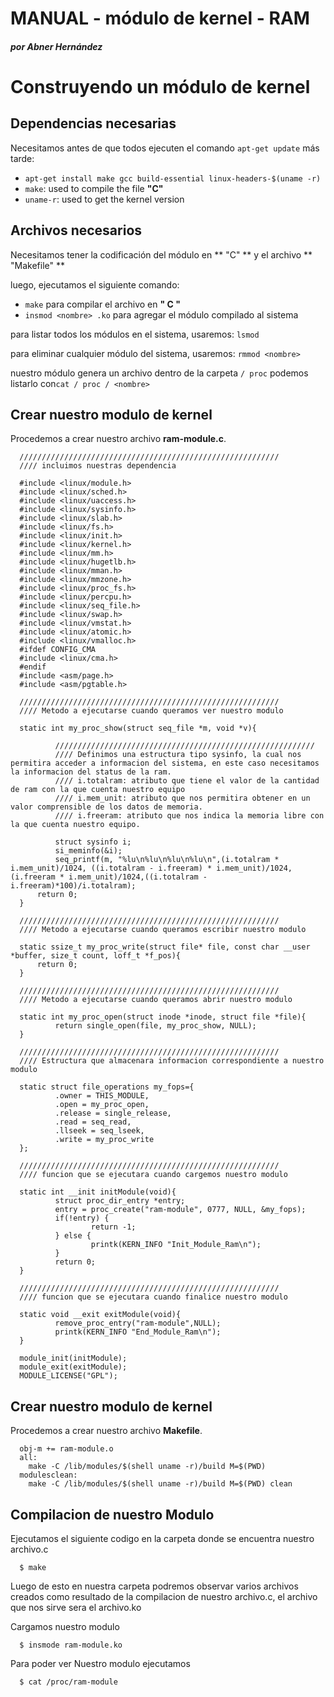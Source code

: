 # MANUAL - módulo de kernel - RAM
##### por **Abner Hernández**

# Construyendo un módulo de kernel

## Dependencias necesarias

Necesitamos antes de que todos ejecuten el comando `apt-get update`
más tarde:
 * `apt-get install make gcc build-essential linux-headers-$(uname -r)`
 * `make`: used to compile the file **"C"**
 * `uname-r`: used to get the kernel version

## Archivos necesarios

Necesitamos tener la codificación del módulo en ** "C" ** y el archivo ** "Makefile" **

luego, ejecutamos el siguiente comando:
* `make` para compilar el archivo en **" C "**
* `insmod <nombre> .ko` para agregar el módulo compilado al sistema

para listar todos los módulos en el sistema, usaremos: `lsmod`

para eliminar cualquier módulo del sistema, usaremos: `rmmod <nombre>`

nuestro módulo genera un archivo dentro de la carpeta `/ proc` podemos listarlo con` cat / proc / <nombre> ` 

## Crear nuestro modulo de kernel
Procedemos a crear nuestro archivo **ram-module.c**.

```
  //////////////////////////////////////////////////////////
  //// incluimos nuestras dependencia
  
  #include <linux/module.h>
  #include <linux/sched.h>
  #include <linux/uaccess.h>
  #include <linux/sysinfo.h>
  #include <linux/slab.h>
  #include <linux/fs.h>
  #include <linux/init.h>
  #include <linux/kernel.h>
  #include <linux/mm.h>
  #include <linux/hugetlb.h>
  #include <linux/mman.h>
  #include <linux/mmzone.h>
  #include <linux/proc_fs.h>
  #include <linux/percpu.h>
  #include <linux/seq_file.h>
  #include <linux/swap.h>
  #include <linux/vmstat.h>
  #include <linux/atomic.h>
  #include <linux/vmalloc.h>
  #ifdef CONFIG_CMA
  #include <linux/cma.h>
  #endif
  #include <asm/page.h>
  #include <asm/pgtable.h>

  //////////////////////////////////////////////////////////
  //// Metodo a ejecutarse cuando queramos ver nuestro modulo
  
  static int my_proc_show(struct seq_file *m, void *v){
  
          //////////////////////////////////////////////////////////
          //// Definimos una estructura tipo sysinfo, la cual nos permitira acceder a informacion del sistema, en este caso necesitamos la informacion del status de la ram.
          //// i.totalram: atributo que tiene el valor de la cantidad de ram con la que cuenta nuestro equipo
          //// i.mem_unit: atributo que nos permitira obtener en un valor comprensible de los datos de memoria.
          //// i.freeram: atributo que nos indica la memoria libre con la que cuenta nuestro equipo.
          
          struct sysinfo i;
          si_meminfo(&i);
          seq_printf(m, "%lu\n%lu\n%lu\n%lu\n",(i.totalram * i.mem_unit)/1024, ((i.totalram - i.freeram) * i.mem_unit)/1024, (i.freeram * i.mem_unit)/1024,((i.totalram - i.freeram)*100)/i.totalram);
      return 0;
  }

  //////////////////////////////////////////////////////////
  //// Metodo a ejecutarse cuando queramos escribir nuestro modulo

  static ssize_t my_proc_write(struct file* file, const char __user *buffer, size_t count, loff_t *f_pos){
      return 0;
  }

  //////////////////////////////////////////////////////////
  //// Metodo a ejecutarse cuando queramos abrir nuestro modulo

  static int my_proc_open(struct inode *inode, struct file *file){
          return single_open(file, my_proc_show, NULL);
  }

  //////////////////////////////////////////////////////////
  //// Estructura que almacenara informacion correspondiente a nuestro modulo

  static struct file_operations my_fops={
          .owner = THIS_MODULE,
          .open = my_proc_open,
          .release = single_release,
          .read = seq_read,
          .llseek = seq_lseek,
          .write = my_proc_write
  };

  //////////////////////////////////////////////////////////
  //// funcion que se ejecutara cuando cargemos nuestro modulo
  
  static int __init initModule(void){
          struct proc_dir_entry *entry;
          entry = proc_create("ram-module", 0777, NULL, &my_fops);
          if(!entry) {
                  return -1;      
          } else {
                  printk(KERN_INFO "Init_Module_Ram\n");
          }
          return 0;
  }
  
  //////////////////////////////////////////////////////////
  //// funcion que se ejecutara cuando finalice nuestro modulo
  
  static void __exit exitModule(void){
          remove_proc_entry("ram-module",NULL);
          printk(KERN_INFO "End_Module_Ram\n");
  }

  module_init(initModule);
  module_exit(exitModule);
  MODULE_LICENSE("GPL");
```

## Crear nuestro modulo de kernel
Procedemos a crear nuestro archivo **Makefile**.

```
  obj-m += ram-module.o
  all:
    make -C /lib/modules/$(shell uname -r)/build M=$(PWD) 
  modulesclean:
    make -C /lib/modules/$(shell uname -r)/build M=$(PWD) clean
```

## Compilacion de nuestro Modulo

Ejecutamos el siguiente codigo en la carpeta donde se encuentra nuestro archivo.c

```
  $ make
```
Luego de esto en nuestra carpeta podremos observar varios archivos creados como resultado de la compilacion de nuestro archivo.c, el archivo que nos sirve sera el archivo.ko

Cargamos nuestro modulo

```
  $ insmode ram-module.ko
```

Para poder ver Nuestro modulo ejecutamos

```
  $ cat /proc/ram-module
```
